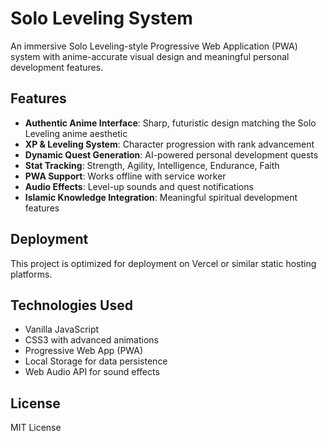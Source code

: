 # Solo Leveling System

An immersive Solo Leveling-style Progressive Web Application (PWA) system with anime-accurate visual design and meaningful personal development features.

## Features

- **Authentic Anime Interface**: Sharp, futuristic design matching the Solo Leveling anime aesthetic
- **XP & Leveling System**: Character progression with rank advancement
- **Dynamic Quest Generation**: AI-powered personal development quests
- **Stat Tracking**: Strength, Agility, Intelligence, Endurance, Faith
- **PWA Support**: Works offline with service worker
- **Audio Effects**: Level-up sounds and quest notifications
- **Islamic Knowledge Integration**: Meaningful spiritual development features

## Deployment

This project is optimized for deployment on Vercel or similar static hosting platforms.

## Technologies Used

- Vanilla JavaScript
- CSS3 with advanced animations
- Progressive Web App (PWA)
- Local Storage for data persistence
- Web Audio API for sound effects

## License

MIT License
